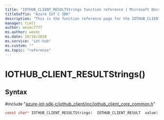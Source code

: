 ```yaml
---                             
title: "IOTHUB_CLIENT_RESULTStrings function reference | Microsoft Docs" 
titleSuffix: "Azure IoT C SDK"            
description: "This is the function reference page for the IOTHUB_CLIENT_RESULTStrings() function in the Azure IoT C SDK. This SDK is used with Azure IoT Hub and Azure IoT Hub Device Provisioning Service"            
manager: timlt                 
author: wesmc7777              
ms.author: wesmc               
ms.date: 10/16/2018                    
ms.service: "iot-hub"             
ms.custom: ""                
ms.topic: "reference"        
---                            
```


# IOTHUB_CLIENT_RESULTStrings()

## Syntax

\#include "[azure-iot-sdk-c/iothub_client/inc/iothub_client_core_common.h](../iothub-client-core-common-h.md)"  
```C
const char* IOTHUB_CLIENT_RESULTStrings(  IOTHUB_CLIENT_RESULT  value);
```

